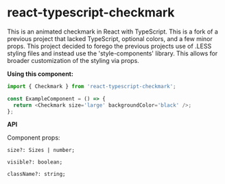 # react-typescript-checkmark

This is an animated checkmark in React with TypeScript. This is a fork of a previous project that lacked TypeScript, optional colors, and a few minor props. This project decided to forego the previous projects use of .LESS styling files and instead use the 'style-components' library. This allows for broader customization of the styling via props.

**Using this component:**

```javascript
import { Checkmark } from 'react-typescript-checkmark';

const ExampleComponent = () => {
  return <Checkmark size='large' backgroundColor='black' />;
};
```

**API**

Component props:

`size?: Sizes | number;`

`visible?: boolean;`

`className?: string;`

